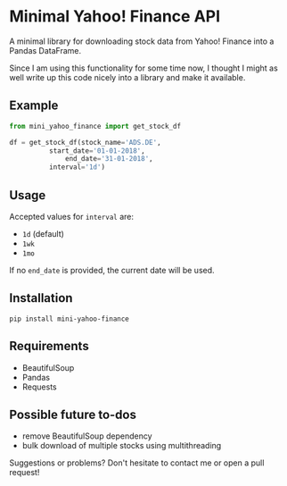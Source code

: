 # Minimal Yahoo! Finance API

A minimal library for downloading stock data from Yahoo! Finance into a Pandas DataFrame.

Since I am using this functionality for some time now, I thought I might as well write up this code nicely into a library and make it available.

## Example
```python
from mini_yahoo_finance import get_stock_df

df = get_stock_df(stock_name='ADS.DE',
		  start_date='01-01-2018',
	          end_date='31-01-2018',
		  interval='1d')
```

## Usage
Accepted values for `interval` are:
- `1d` (default)
- `1wk`
- `1mo`

If no `end_date` is provided, the current date will be used.

## Installation
```
pip install mini-yahoo-finance
```

## Requirements
- BeautifulSoup
- Pandas
- Requests

## Possible future to-dos
- remove BeautifulSoup dependency
- bulk download of multiple stocks using multithreading

Suggestions or problems? Don't hesitate to contact me or open a pull request!
